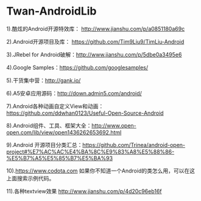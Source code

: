 # Twan-AndroidLib
1).酷炫的Android开源特效库： http://www.jianshu.com/p/a0851180a69c

2).Android开源项目及库： https://github.com/Tim9Liu9/TimLiu-Android

3).JRebel for Android破解：http://www.jianshu.com/p/5dbe0a3495e6

4).Google Samples：https://github.com/googlesamples/

5).干货集中营：http://gank.io/

6).A5安卓应用源码：http://down.admin5.com/android/

7).Android各种动画自定义View和动画：https://github.com/ddwhan0123/Useful-Open-Source-Android

8).Android组件、工具、框架大全：http://www.open-open.com/lib/view/open1436262653692.html

9).Android 开源项目分类汇总：https://github.com/Trinea/android-open-project#%E7%AC%AC%E4%BA%8C%E9%83%A8%E5%88%86-%E5%B7%A5%E5%85%B7%E5%BA%93

10).https://www.codota.com 如果你不知道一个Android的类怎么用，可以在这上面搜索示例代码。

11).各种textview效果  http://www.jianshu.com/p/4d20c96eb16f
